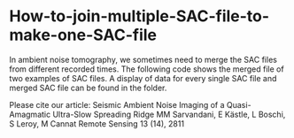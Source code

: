# How-to-join-multiple-SAC-file-to-make-one-SAC-file
In ambient noise tomography, we sometimes need to merge the SAC files from different recorded times.
The following code shows the merged file of two examples of SAC files.
A display of data for every single SAC file and merged SAC file can be found in the folder. 

Please cite our article:
Seismic Ambient Noise Imaging of a Quasi-Amagmatic Ultra-Slow Spreading Ridge
MM Sarvandani, E Kästle, L Boschi, S Leroy, M Cannat
Remote Sensing 13 (14), 2811
